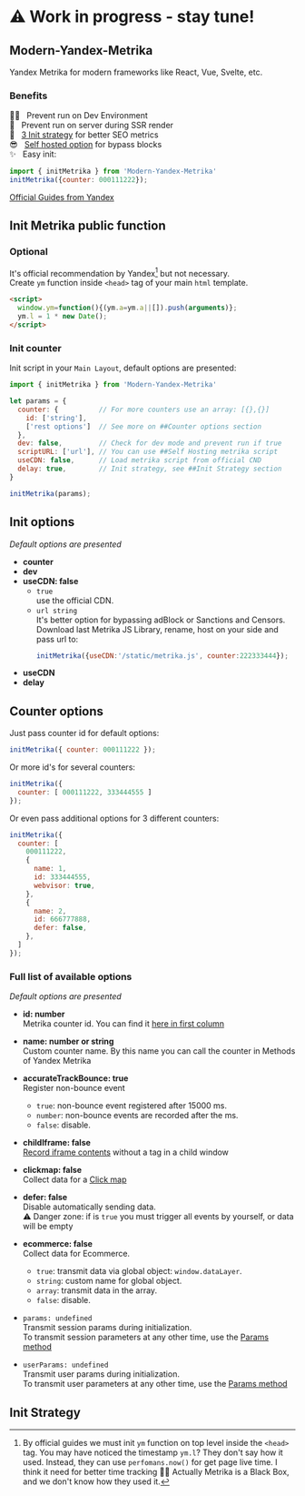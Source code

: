
# ⚠️ Work in progress - stay tune!

## Modern-Yandex-Metrika
Yandex Metrika for modern frameworks like React, Vue, Svelte, etc.  

### Benefits
👨‍💻   Prevent run on Dev Environment  
🤖   Prevent run on server during SSR render  
🚀   [3 Init strategy](#init-strategy) for better SEO metrics  
😎   [Self hosted option](#init-strategy) for bypass blocks  
✨   Easy init:

```javascript
import { initMetrika } from 'Modern-Yandex-Metrika'
initMetrika({counter: 000111222});
```


[Official Guides from Yandex](https://yandex.ru/support/metrica/index.html)


## Init Metrika public function
### Optional

It's official recommendation by Yandex[^1] but not necessary.  
Create `ym` function inside `<head>` tag of your main `html` template.

```html
<script>
  window.ym=function(){(ym.a=ym.a||[]).push(arguments)};
  ym.l = 1 * new Date();
</script>
```
### Init counter
Init script in your `Main Layout`, default options are presented:

```javascript
import { initMetrika } from 'Modern-Yandex-Metrika'

let params = {
  counter: {          // For more counters use an array: [{},{}] 
    id: ['string'],
    ['rest options']  // See more on ##Counter options section
  },
  dev: false,         // Check for dev mode and prevent run if true
  scriptURL: ['url'], // You can use ##Self Hosting metrika script
  useCDN: false,      // Load metrika script from official CND 
  delay: true,        // Init strategy, see ##Init Strategy section 
}

initMetrika(params);
```

## Init options
*Default options are presented*  
- **counter**<br>
- **dev**<br>
- **useCDN: false**<br>
  - `true`<br>
  use the official CDN.
  - `url string`<br>
  It's better option for bypassing adBlock or Sanctions and Censors.<br>
  Download last Metrika JS Library, rename, host on your side and pass url to:
    ```javascript
    initMetrika({useCDN:'/static/metrika.js', counter:222333444});
    ```
- **useCDN**<br>
- **delay**<br>
## Counter options
Just pass counter id for default options:
```javascript
initMetrika({ counter: 000111222 });
```

Or more id's for several counters:
```javascript
initMetrika({
  counter: [ 000111222, 333444555 ]
});
```

Or even pass additional options for 3 different counters:
```javascript
initMetrika({
  counter: [
    000111222,
    { 
      name: 1,
      id: 333444555,
      webvisor: true,
    },
    { 
      name: 2,
      id: 666777888,
      defer: false,
    },
  ]
});
```

### Full list of available options
*Default options are presented*

- **id: number**<br>
Metrika counter id. You can find it [here in first column]('https://metrika.yandex.ru/list')  

- **name: number or string**<br>
Custom counter name. By this name you can call the counter in Methods of Yandex Metrika

- **accurateTrackBounce: true**<br>
    Register non-bounce event
    - `true`: non-bounce event registered after 15000 ms. 
    - `number`: non-bounce events are recorded after the ms. 
    - `false`: disable.

- **childIframe: false**<br>
[Record iframe contents]('https://yandex.ru/support/metrica/webvisor-v2/iframe-support.html#iframe-support') without a tag in a child window

- **clickmap: false**<br>
Collect data for a [Click map]('https://yandex.ru/support/metrica/behavior/click-map.html?lang=en')

- **defer: false**<br>
Disable automatically sending data.  
⚠️ Danger zone: if is `true` you must trigger all events by yourself, or data will be empty

- **ecommerce: false**<br>
  Collect data for Ecommerce.
  - `true`: transmit data via global object: `window.dataLayer`.
  - `string`: custom name for global object.
  - `array`: transmit data in the array.
  - `false`: disable.

- `params: undefined`<br>
Transmit session params during initialization.  
To transmit session parameters at any other time, use the [Params method](#params)

- `userParams: undefined`<br>
Transmit user params during initialization.  
To transmit user parameters at any other time, use the [Params method](#params)


## Init Strategy



[^1]: By official guides we must init `ym` function on top level inside the `<head>` tag. You may have noticed the timestamp `ym.l`? They don't say how it used. Instead, they can use `perfomans.now()` for get page live time. I think it need for better time tracking 🤷‍♂️  Actually Metrika is a Black Box, and we don't know how they used it.
